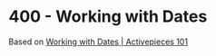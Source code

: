 # 400 - Working with Dates

Based on [Working with Dates | Activepieces 101](https://www.youtube.com/watch?v=iOjw4A1tZKs)
